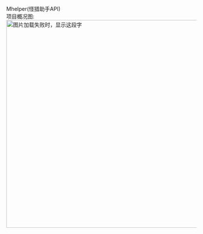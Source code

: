 Mhelper(怪猎助手API)
<br/>
项目概况图:
<br/>
<img src="https://github.com/Guasd/Monster/blob/master/WebSite/WebSite/Mhelper.png" width="1000" height="550" alt="图片加载失败时，显示这段字"/>
